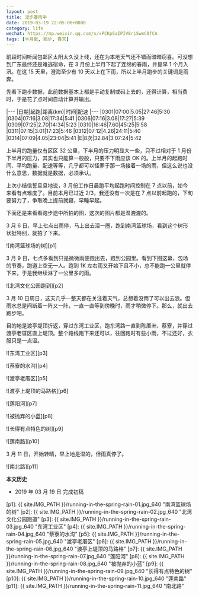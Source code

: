 ```yaml
---
layout: post
title: 漫步春雨中
date: 2019-03-19 22:05:00+0800
category: life
wechat: https://mp.weixin.qq.com/s/xPCKpSaIPIV8rLSwmC0fCA
tags: [半月更, 跑步, 春天]
---
```


前段时间听闻包邮区太阳太久没上线，还在为本地天气还不错而暗暗窃喜。可没想到广东最终还是难逃宿命，在 3 月份上半月下起了连绵的春雨，并提早 1 个月入汛。在这 15 天里，澄海至少有 10 天以上在下雨，所以上半月跑步的关键词是雨奔。

先看下跑步数据，此前数据基本上都是手动复制或码上去的，还得计算，相当费时，于是花了点时间自动计算并输出。

|---
|日期|起跑|距离(km)|时间|配速
|---
|0301|07:00|5.05|27:46|5:30
|0304|07:16|3.08|17:34|5:41
|0306|07:16|3.08|17:27|5:39
|0309|07:25|2.70|14:34|5:23
|0310|16:46|7.60|45:25|5:58
|0311|07:15|3.01|17:23|5:46
|0312|07:12|4.26|24:11|5:40
|0314|07:09|4.05|23:04|5:41
|E|8次|32.84|3:07:24|5:42

上半月的跑量仅有区区 32 公里，下半月的压力明显大一些，只不过相对于 1 月份下半月的压力，其实也只能算一般般，只要不下雨应该 OK 的。上半月的起跑时间、平均跑量、配速等等，几乎都可以怪罪于那一场接着一场的雨，但这么说也没什么意思，数据就是数据，必须承认。

上次小结信誓旦旦地说，3 月份工作日晨跑平均起跑时间控制在 7 点以前，如今来看有点难度了。目前本月已过近 2/3，我还没有一次是在 7 点以前起跑的，下旬要努力了，争取晚上提前就寝，早睡早起。

下面还是来看看跑步途中所拍的图，这次的图片都是湿漉漉的。

3 月 6 日，早上七点出雨停，马上出去溜一圈，跑到南湾篮球场，看到这个树形状挺特别，就拍了下来。

![南湾篮球场的树][p1]

3 月 9 日，七点多看到只是微微雨便跑出去，跑到公园里。看到下图这幕，包场的节奏，跑道上空无一人。跑到 1K 左右雨又开始下且不小，总不能跑一公里就停下来，于是我继续淋了一公里多的雨。

![北湾文化公园跑到][p2]

3 月 10 日周日，这天几乎一整天都在关注着天气，总想着没雨了可以出去浪。但雨水总是间断着一阵又一阵，一直一直等到傍晚时，雨才稍微停下。那么，就出去跑步吧。

目的地是渡亭堤顶折返，穿过东湾工业区，跑东湾路一直到陈厝洲、蔡寮，并穿过渡亭老厝区直上堤顶。整个路线跑下来还可以，往回跑时有些小雨，不过还好，衣服只是一点湿。

![东湾工业区][p3]

![蔡寮的水沟][p4]

![渡亭老厝区][p5]

![渡亭上堤顶的马路格][p6]

![莲阳河][p7]

![被抛弃的小蓝][p8]

![长得有点特色的树][p9]

![莲南路][p10]

3 月 11 日，开始转晴，早上地是湿的，但雨真停了。

![南北路][p11]

**本文历史**

* 2019 年 03 月 19 日 完成初稿

[p1]: {{ site.IMG_PATH }}/running-in-the-spring-rain-01.jpg_640 "南湾篮球场的树"
[p2]: {{ site.IMG_PATH }}/running-in-the-spring-rain-02.jpg_640 "北湾文化公园跑道"
[p3]: {{ site.IMG_PATH }}/running-in-the-spring-rain-03.jpg_640 "东湾工业区"
[p4]: {{ site.IMG_PATH }}/running-in-the-spring-rain-04.jpg_640 "蔡寮的水沟"
[p5]: {{ site.IMG_PATH }}/running-in-the-spring-rain-05.jpg_640 "渡亭老厝区"
[p6]: {{ site.IMG_PATH }}/running-in-the-spring-rain-06.jpg_640 "渡亭上堤顶的马路格"
[p7]: {{ site.IMG_PATH }}/running-in-the-spring-rain-07.jpg_640 "莲阳河"
[p8]: {{ site.IMG_PATH }}/running-in-the-spring-rain-08.jpg_640 "被抛弃的小蓝"
[p9]: {{ site.IMG_PATH }}/running-in-the-spring-rain-09.jpg_640 "长得有点特色的树"
[p10]: {{ site.IMG_PATH }}/running-in-the-spring-rain-10.jpg_640 "莲南路"
[p11]: {{ site.IMG_PATH }}/running-in-the-spring-rain-11.jpg_640 "南北路"
